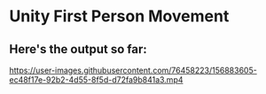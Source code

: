 # Unity First Person Movement

## Here's the output so far:
https://user-images.githubusercontent.com/76458223/156883605-ec48f17e-92b2-4d55-8f5d-d72fa9b841a3.mp4
